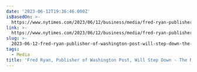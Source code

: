 ```yaml
---
date: '2023-06-12T19:36:46.000Z'
isBasedOn: >-
  https://www.nytimes.com/2023/06/12/business/media/fred-ryan-publisher-washington-post.html
link: >-
  https://www.nytimes.com/2023/06/12/business/media/fred-ryan-publisher-washington-post.html
slug: >-
  2023-06-12-fred-ryan-publisher-of-washington-post-will-step-down-the-new-york-time
tags:
  - Media
title: 'Fred Ryan, Publisher of Washington Post, Will Step Down - The New York Time'
---
```



